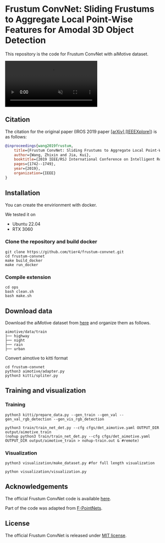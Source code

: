 # Frustum ConvNet: Sliding Frustums to Aggregate Local Point-Wise Features for Amodal 3D Object Detection

This repository is the code for Frustum ConvNet with aiMotive dataset.
<div><video controls src="frustum-convnet-viz.mp4"  muted autoplay loop playsinline preload="auto"></video></div>





## Citation

The citation for the original paper (IROS 2019 paper [[arXiv]](https://arxiv.org/abs/1903.01864),[[IEEEXplore]](https://ieeexplore.ieee.org/document/8968513)) is as follows:

```BibTeX
@inproceedings{wang2019frustum,
    title={Frustum ConvNet: Sliding Frustums to Aggregate Local Point-Wise Features for Amodal 3D Object Detection},
    author={Wang, Zhixin and Jia, Kui},
    booktitle={2019 IEEE/RSJ International Conference on Intelligent Robots and Systems (IROS)},
    pages={1742--1749},
    year={2019},
    organization={IEEE}
}
```

## Installation

You can create the envirionment with docker.

We tested it on
- Ubuntu 22.04
- RTX 3060

### Clone the repository and build docker 

```shell
git clone https://github.com/tier4/frustum-convnet.git
cd frustum-convnet
make build_docker
make run_docker
```



### Compile extension

```shell
cd ops
bash clean.sh
bash make.sh
```

## Download data

Download the aiMotive dataset from [here](https://github.com/aimotive/aimotive_dataset.git) and organize them as follows.

```text
aimotive/data/train
├── highway
├── night
├── rain
├── urban
```

Convert aimotive to kitti format
```
cd frustum-convnet
python3 aimotive/adapter.py
python3 kitti/spliter.py
```

## Training and visualization

### Training

```
python3 kitti/prepare_data.py --gen_train --gen_val --gen_val_rgb_detection --gen_vis_rgb_detection

python3 train/train_net_det.py --cfg cfgs/det_aimotive.yaml OUTPUT_DIR output/aimotive_train
(nohup python3 train/train_net_det.py --cfg cfgs/det_aimotive.yaml OUTPUT_DIR output/aimotive_train > nohup-train.out & #remote)
```

### Visualization

```
python3 visualization/make_dataset.py #for full length visualization

python visualization/visualization.py
```



## Acknowledgements

The official Frustum ConvNet code is available [here](https://github.com/Gorilla-Lab-SCUT/frustum-convnet.git).

Part of the code was adapted from [F-PointNets](https://github.com/charlesq34/frustum-pointnets).

## License

The official Frustum ConvNet is released under [MIT license](LICENSE).
